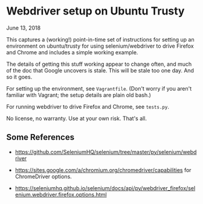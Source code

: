 # Webdriver setup on Ubuntu Trusty

June 13, 2018

This captures a (working!) point-in-time set of instructions for setting up
an environment on ubuntu/trusty for using selenium/webdriver to drive Firefox
and Chrome and includes a simple working example.

The details of getting this stuff working appear to change often,
and much of the doc that Google uncovers is stale.
This will be stale too one day. And so it goes.

For setting up the environment, see `Vagrantfile`.
(Don't worry if you aren't familiar with Vagrant;
the setup details are plain old bash.)

For running webdriver to drive Firefox and Chrome, see `tests.py`.

No license, no warranty. Use at your own risk. That's all.

## Some References

* https://github.com/SeleniumHQ/selenium/tree/master/py/selenium/webdriver

* https://sites.google.com/a/chromium.org/chromedriver/capabilities for ChromeDriver options.

* https://seleniumhq.github.io/selenium/docs/api/py/webdriver_firefox/selenium.webdriver.firefox.options.html



